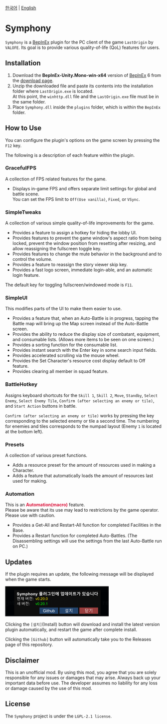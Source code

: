 [한국어](README.ko.md) | [English](README.md)

# Symphony
`Symphony` is a [BepInEx](https://github.com/BepInEx/BepInEx) plugin for the PC client of the game `LastOrigin` by `VALOFE`.
Its goal is to provide various quality-of-life (QoL) features for users.

## Installation
1. Download the **BepInEx-Unity.Mono-win-x64** version of [BepInEx](https://github.com/BepInEx/BepInEx) 6 from the [download page](https://github.com/BepInEx/BepInEx/releases/tag/v6.0.0-pre.2).
2. Unzip the downloaded file and paste its contents into the installation folder where `LastOrigin.exe` is located.\
At this point, the `winhttp.dll` file and the `LastOrigin.exe` file must be in the same folder.
3. Place `Symphony.dll` inside the `plugins` folder, which is within the `BepInEx` folder.

## How to Use
You can configure the plugin's options on the game screen by pressing the `F12` key.

The following is a description of each feature within the plugin.

### GracefulFPS
A collection of FPS related features for the game.

- Displays in-game FPS and offers separate limit settings for global and battle scene.\
  You can set the FPS limit to `Off(Use vanilla)`, `Fixed`, or `VSync`.

### SimpleTweaks
A collection of various simple quality-of-life improvements for the game.

- Provides a feature to assign a hotkey for hiding the lobby UI.
- Provides features to prevent the game window's aspect ratio from being locked, prevent the window position from resetting after resizing, and allow reassigning the fullscreen toggle key.
- Provides features to change the mute behavior in the background and to control the volume.
- Provides a feature to reassign the story viewer skip key.
- Provides a fast logo screen, immediate login-able, and an automatic login feature.

The default key for toggling fullscreen/windowed mode is `F11`.

### SimpleUI
This modifies parts of the UI to make them easier to use.

- Provides a feature that, when an Auto-Battle is in progress, tapping the Battle map will bring up the Map screen instead of the Auto-Battle screen.
- Provides the ability to reduce the display size of combatant, equipment, and consumable lists. (Allows more items to be seen on one screen.)
- Provides a sorting function for the consumable list.
- Provides instant search with the Enter key in some search input fields.
- Provides accelerated scrolling via the mouse wheel.
- Provides the Set Character's resource cost display default to Off feature.
- Provides clearing all member in squad feature.

### BattleHotkey
Assigns keyboard shortcuts for the `Skill 1`, `Skill 2`, `Move`, `Standby`, `Select Enemy`, `Select Enemy Tile`, `Confirm (after selecting an enemy or tile)`, and `Start Action` buttons in battle.

`Confirm (after selecting an enemy or tile)` works by pressing the key corresponding to the selected enemy or tile a second time.
The numbering for enemies and tiles corresponds to the numpad layout (Enemy `1` is located at the bottom left).

### Presets
A collection of various preset functions.

- Adds a resource preset for the amount of resources used in making a Character.
- Adds a feature that automatically loads the amount of resources last used for making.

### Automation
This is an <span style="color:crimson">__Automation(macro)__</span> feature.\
Please be aware that its use may lead to restrictions by the game operator.\
Please use with caution.

- Provides a Get-All and Restart-All function for completed Facilities in the Base.
- Provides a Restart function for completed Auto-Battles. (The Disassembling settings will use the settings from the last Auto-Battle run on PC.)

## Updates
If the plugin requires an update, the following message will be displayed when the game starts.

![Update Screen](doc/update.png)

Clicking the `[설치]`(Install) button will download and install the latest version plugin automatically, and restart the game after complete install.

Clicking the `[Github]` button will automatically take you to the Releases page of this repository.

## Disclaimer
This is an unofficial mod. By using this mod, you agree that you are solely responsible for any issues or damages that may arise. Always back up your important data before use. The developer assumes no liability for any loss or damage caused by the use of this mod.

## License
The `Symphony` project is under the `LGPL-2.1 license`.
